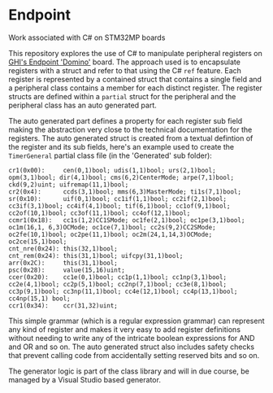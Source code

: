 # Endpoint
Work associated with C# on STM32MP boards

This repository explores the use of C# to manipulate peripheral registers on [GHI's Endpoint 'Domino'](https://www.ghielectronics.com/endpoint/) board. The approach used is to encapsulate registers with a struct and refer to that using the C# `ref` feature. Each register is represented by a contained struct that contains a single field and a peripheral class contains a member for each distinct register. The register structs are defined within a `partial` struct for the peripheral and the peripheral class has an auto generated part.

The auto generated part defines a property for each register sub field making the abstraction very close to the technical documentation for the registers. The auto generated struct is created from a textual defintion of the register and its sub fields, here's an example used to create the `TimerGeneral` partial class file (in the 'Generated' sub folder):

```
cr1(0x00):     cen(0,1)bool; udis(1,1)bool; urs(2,1)bool; opm(3,1)bool; dir(4,1)bool; cms(6,2)CenterMode; arpe(7,1)bool; ckd(9,2)uint; uifremap(11,1)bool;
cr2(0x4):      ccds(3,1)bool; mms(6,3)MasterMode; ti1s(7,1)bool;
sr(0x10):      uif(0,1)bool; cc1if(1,1)bool; cc2if(2,1)bool; cc3if(3,1)bool; cc4if(4,1)bool; tif(6,1)bool; cc1of(9,1)bool; cc2of(10,1)bool; cc3of(11,1)bool; cc4of(12,1)bool;
ccmr1(0x18):   cc1s(1,2)CC1SMode; oc1fe(2,1)bool; oc1pe(3,1)bool; oc1m(16,1, 6,3)OCMode; oc1ce(7,1)bool; cc2s(9,2)CC2SMode; oc2fe(10,1)bool; oc2pe(11,1)bool; oc2m(24,1,14,3)OCMode; oc2ce(15,1)bool;
cnt_nre(0x24): this(32,1)bool;
cnt_rem(0x24): this(31,1)bool; uifcpy(31,1)bool;
arr(0x2C):     this(31,1)bool;
psc(0x28):     value(15,16)uint;
ccer(0x20):    cc1e(0,1)bool; cc1p(1,1)bool; cc1np(3,1)bool; cc2e(4,1)bool; cc2p(5,1)bool; cc2np(7,1)bool; cc3e(8,1)bool; cc3p(9,1)bool; cc3np(11,1)bool; cc4e(12,1)bool; cc4p(13,1)bool; cc4np(15,1) bool;
ccr1(0x34):    ccr(31,32)uint;
```
This simple grammar (which is a regular expression grammar) can represent any kind of register and makes it very easy to add register definitions without needing to write any of the intricate boolean expressions for AND and OR and so on. The auto generated struct also includes safety checks that prevent calling code from accidentally setting reserved bits and so on.

The generator logic is part of the class library and will in due course, be managed by a Visual Studio based generator.


